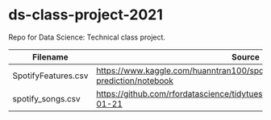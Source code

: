 # ds-class-project-2021

Repo for Data Science: Technical class project. 

| Filename            | Source                                                                          |
|---------------------|---------------------------------------------------------------------------------|
| SpotifyFeatures.csv | https://www.kaggle.com/huanntran100/spotify-song-popularity-prediction/notebook |
| spotify_songs.csv | https://github.com/rfordatascience/tidytuesday/tree/master/data/2020/2020-01-21 |
